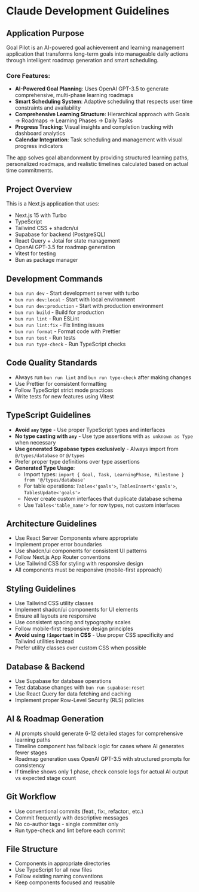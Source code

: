 # Claude Development Guidelines

## Application Purpose

Goal Pilot is an AI-powered goal achievement and learning management application that transforms long-term goals into manageable daily actions through intelligent roadmap generation and smart scheduling.

### Core Features:

- **AI-Powered Goal Planning**: Uses OpenAI GPT-3.5 to generate comprehensive, multi-phase learning roadmaps
- **Smart Scheduling System**: Adaptive scheduling that respects user time constraints and availability
- **Comprehensive Learning Structure**: Hierarchical approach with Goals → Roadmaps → Learning Phases → Daily Tasks
- **Progress Tracking**: Visual insights and completion tracking with dashboard analytics
- **Calendar Integration**: Task scheduling and management with visual progress indicators

The app solves goal abandonment by providing structured learning paths, personalized roadmaps, and realistic timelines calculated based on actual time commitments.

## Project Overview

This is a Next.js application that uses:

- Next.js 15 with Turbo
- TypeScript
- Tailwind CSS + shadcn/ui
- Supabase for backend (PostgreSQL)
- React Query + Jotai for state management
- OpenAI GPT-3.5 for roadmap generation
- Vitest for testing
- Bun as package manager

## Development Commands

- `bun run dev` - Start development server with turbo
- `bun run dev:local` - Start with local environment
- `bun run dev:production` - Start with production environment
- `bun run build` - Build for production
- `bun run lint` - Run ESLint
- `bun run lint:fix` - Fix linting issues
- `bun run format` - Format code with Prettier
- `bun run test` - Run tests
- `bun run type-check` - Run TypeScript checks

## Code Quality Standards

- Always run `bun run lint` and `bun run type-check` after making changes
- Use Prettier for consistent formatting
- Follow TypeScript strict mode practices
- Write tests for new features using Vitest

## TypeScript Guidelines

- **Avoid `any` type** - Use proper TypeScript types and interfaces
- **No type casting with `any`** - Use type assertions with `as unknown as Type` when necessary
- **Use generated Supabase types exclusively** - Always import from `@/types/database` or `@/types`
- Prefer proper type definitions over type assertions
- **Generated Type Usage**:
  - Import types: `import { Goal, Task, LearningPhase, Milestone } from '@/types/database'`
  - For table operations: `Tables<'goals'>`, `TablesInsert<'goals'>`, `TablesUpdate<'goals'>`
  - Never create custom interfaces that duplicate database schema
  - Use `Tables<'table_name'>` for row types, not custom interfaces

## Architecture Guidelines

- Use React Server Components where appropriate
- Implement proper error boundaries
- Use shadcn/ui components for consistent UI patterns
- Follow Next.js App Router conventions
- Use Tailwind CSS for styling with responsive design
- All components must be responsive (mobile-first approach)

## Styling Guidelines

- Use Tailwind CSS utility classes
- Implement shadcn/ui components for UI elements
- Ensure all layouts are responsive
- Use consistent spacing and typography scales
- Follow mobile-first responsive design principles
- **Avoid using `!important` in CSS** - Use proper CSS specificity and Tailwind utilities instead
- Prefer utility classes over custom CSS when possible

## Database & Backend

- Use Supabase for database operations
- Test database changes with `bun run supabase:reset`
- Use React Query for data fetching and caching
- Implement proper Row-Level Security (RLS) policies

## AI & Roadmap Generation

- AI prompts should generate 6-12 detailed stages for comprehensive learning paths
- Timeline component has fallback logic for cases where AI generates fewer stages
- Roadmap generation uses OpenAI GPT-3.5 with structured prompts for consistency
- If timeline shows only 1 phase, check console logs for actual AI output vs expected stage count

## Git Workflow

- Use conventional commits (feat:, fix:, refactor:, etc.)
- Commit frequently with descriptive messages
- No co-author tags - single committer only
- Run type-check and lint before each commit

## File Structure

- Components in appropriate directories
- Use TypeScript for all new files
- Follow existing naming conventions
- Keep components focused and reusable
